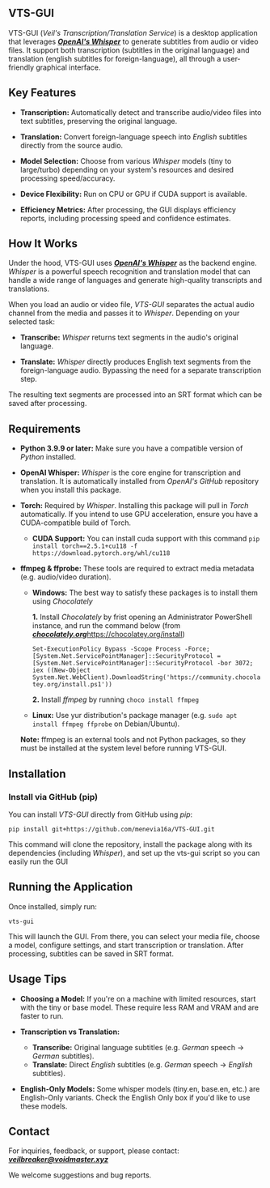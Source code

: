 ## VTS-GUI

VTS-GUI (*Veil's Transcription/Translation Service*) is a desktop application that leverages [***OpenAI's Whisper***](https://github.com/openai/whisper) to generate subtitles from audio or video files. It support both transcription (subtitles in the original language) and translation (english subtitles for foreign-language), all through a user-friendly graphical interface.
## Key Features
- **Transcription:** Automatically detect and transcribe audio/video files into text subtitles, preserving the original language.

- **Translation:** Convert foreign-language speech into *English* subtitles directly from the source audio.

- **Model Selection:** Choose from various *Whisper* models (tiny to large/turbo) depending on your system's resources and desired processing speed/accuracy.

- **Device Flexibility:** Run on CPU or GPU if CUDA support is available.

- **Efficiency Metrics:** After processing, the GUI displays efficiency reports, including processing speed and confidence estimates.
## How It Works

Under the hood, VTS-GUI uses [***OpenAI's Whisper***](https://github.com/openai/whisper) as the backend engine. *Whisper* is a powerful speech recognition and translation model that can handle a wide range of languages and generate high-quality transcripts and translations.

When you load an audio or video file, *VTS-GUI* separates the actual audio channel from the media and passes it to *Whisper*. Depending on your selected task:

- **Transcribe:** *Whisper* returns text segments in the audio's original language.

- **Translate:** *Whisper* directly produces English text segments from the foreign-language audio. Bypassing the need for a separate transcription step.

The resulting text segments are processed into an SRT format which can be saved after processing.
## Requirements

- **Python 3.9.9 or later:** Make sure you have a compatible version of *Python* installed.

- **OpenAI Whisper:** *Whisper* is the core engine for transcription and translation. It is automatically installed from *OpenAI's GitHub* repository when you install this package.

- **Torch:** Required by *Whisper*. Installing this package will pull in *Torch* automatically. If you intend to use GPU acceleration, ensure you have a CUDA-compatible build of Torch.

    - **CUDA Support:** You can install cuda support with this command `pip install torch==2.5.1+cu118 -f https://download.pytorch.org/whl/cu118
`

- **ffmpeg & ffprobe:** These tools are required to extract media metadata (e.g. audio/video duration).

    - **Windows:** The best way to satisfy these packages is to install them using *Chocolately*
        
        **1.** Install *Chocolately* by frist opening an Administrator PowerShell instance, and run the command below (from [***chocolately.org***]()https://chocolatey.org/install)
        
        `Set-ExecutionPolicy Bypass -Scope Process -Force; [System.Net.ServicePointManager]::SecurityProtocol = [System.Net.ServicePointManager]::SecurityProtocol -bor 3072; iex ((New-Object System.Net.WebClient).DownloadString('https://community.chocolatey.org/install.ps1'))`
        
        **2.** Install *ffmpeg* by running
            `choco install ffmpeg`

    - **Linux:** Use yur distribution's package manager (e.g. `sudo apt install ffmpeg ffprobe` on Debian/Ubuntu).

    **Note:** ffmpeg is an external tools and not Python packages, so they must be installed at the system level before running VTS-GUI.
## Installation

### Install via GitHub (pip)

You can install *VTS-GUI* directly from GitHub using *pip*:

`pip install git+https://github.com/menevia16a/VTS-GUI.git`

This command will clone the repository, install the package along with its dependencies (including *Whisper*), and set up the vts-gui script so you can easily run the GUI
## Running the Application

Once installed, simply run: 

`vts-gui`

This will launch the GUI. From there, you can select your media file, choose a model, configure settings, and start transcription or translation. After processing, subtitles can be saved in SRT format.
## Usage Tips

- **Choosing a Model:** If you're on a machine with limited resources, start with the tiny or base model. These require less RAM and VRAM and are faster to run.

- **Transcription vs Translation:**
    - **Transcribe:** Original language subtitles (e.g. *German* speech → *German* subtitles).
    - **Translate:** Direct *English* subtitles (e.g. *German* speech → *English* subtitles).

- **English-Only Models:** Some whisper models (tiny.en, base.en, etc.) are English-Only variants. Check the English Only box if you'd like to use these models.
## Contact

For inquiries, feedback, or support, please contact:
***veilbreaker@voidmaster.xyz***

We welcome suggestions and bug reports.